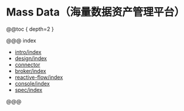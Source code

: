# Mass Data（海量数据资产管理平台）

@@toc { depth=2 }

@@@ index

* [intro/index](intro/index.md)
* [design/index](design/index.md)
* [connector](connector/index.md)
* [broker/index](broker/index.md)
* [reactive-flow/index](reactive-flow/index.md)
* [console/index](console/index.md)
* [spec/index](spec/index.md)

@@@

<!-- - 作者：杨景（羊八井，yangbajing at gmail com） -->
<!-- - 官网：[http://mass-data.yangbajing.me](http://mass-data.yangbajing.me) -->
